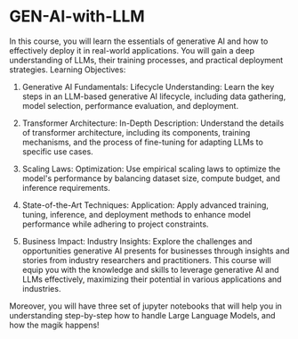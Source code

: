 # GEN-AI-with-LLM
In this course, you will learn the essentials of generative AI and how to effectively deploy it in real-world applications. You will gain a deep understanding of LLMs, their training processes, and practical deployment strategies.
Learning Objectives:

1.  Generative AI Fundamentals:
Lifecycle Understanding: Learn the key steps in an LLM-based generative AI lifecycle, including data gathering, model selection, performance evaluation, and deployment.

2.  Transformer Architecture:
In-Depth Description: Understand the details of transformer architecture, including its components, training mechanisms, and the process of fine-tuning for adapting LLMs to specific use cases.

3.  Scaling Laws:
Optimization: Use empirical scaling laws to optimize the model's performance by balancing dataset size, compute budget, and inference requirements.

4.  State-of-the-Art Techniques:
Application: Apply advanced training, tuning, inference, and deployment methods to enhance model performance while adhering to project constraints.

4.  Business Impact:
Industry Insights: Explore the challenges and opportunities generative AI presents for businesses through insights and stories from industry researchers and practitioners.
This course will equip you with the knowledge and skills to leverage generative AI and LLMs effectively, maximizing their potential in various applications and industries.

Moreover, you will have three set of jupyter notebooks that will help you in understanding step-by-step how to handle Large Language Models, and how the magik happens!
